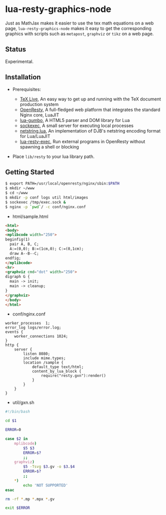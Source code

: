 lua-resty-graphics-node
=======
Just as MathJax makes it easier to use the tex math equations on a web page, `lua-resty-graphics-node` makes it easy to get the corresponding graphics with scripts such as `metapost`, `graphviz` or `tikz` on a web page.

Status
------
Experimental.

Installation
------------
- Prerequisites:
  
  - [TeX Live](https://www.tug.org/texlive/), An easy way to get up and running with the TeX document production system
  - [OpenResty](http://openresty.org/en/), A full-fledged web platform that integrates the standard Nginx core, LuaJIT
  - [lua-gumbo](https://craigbarnes.gitlab.io/lua-gumbo/), A HTML5 parser and DOM library for Lua
  - [sockexec](https://github.com/jprjr/sockexec), A small server for executing local processes
  - [netstring.lua](https://github.com/jprjr/netstring.lua), An implementation of DJB's netstring encoding format for Lua/LuaJIT
  - [lua-resty-exec](https://github.com/jprjr/lua-resty-exec), Run external programs in OpenResty without spawning a shell or blocking

- Place `lib/resty` to your lua library path.

Getting Started
---------------
```bash
$ export PATH=/usr/local/openresty/nginx/sbin:$PATH
$ mkdir ~/www
$ cd ~/www
$ mkdir -p conf logs util html/images
$ sockexec /tmp/exec.sock &
$ nginx -p `pwd`/ -c conf/nginx.conf
```

- html/sample.html
```html
<html>
<body>
<mplibcode width="250">
beginfig(1)
  pair A, B, C;
  A:=(0,0); B:=(1cm,0); C:=(0,1cm);
  draw A--B--C;
endfig;
</mplibcode>
<hr>
<graphviz cmd="dot" width="250">
digraph G {
  main -> init;
  main -> cleanup;
}
</graphviz>
</body>
</html>
```

- conf/nginx.conf
```
worker_processes  1;
error_log logs/error.log;
events {
    worker_connections 1024;
}
http {
    server {
        listen 8080;
        include mime.types;
        location /sample {
            default_type text/html;
            content_by_lua_block {
                require("resty.gxn"):render()
            }
        }
    }
}
```

- util/gxn.sh
```bash
#!/bin/bash

cd $1

ERROR=0

case $2 in
    mplibcode)
        $5 $3
        ERROR=$?
        ;;
    graphviz)
        $5 -Tsvg $3.gv -o $3.$4
        ERROR=$?
        ;;
    *)
        echo 'NOT SUPPORTED'
esac

rm -rf *.mp *.mpx *.gv

exit $ERROR
```
